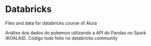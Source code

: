 # Databricks
Files and data for databricks course of Alura 

Análise dos dados do pokemon utilizando  a API do Pandas no Spark (KOALAS). Código todo feito no databricks community

